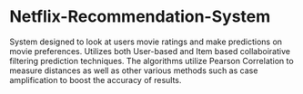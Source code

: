 # Netflix-Recommendation-System
System designed to look at users movie ratings and make predictions on movie preferences. Utilizes both User-based and Item based collaboirative filtering prediction techniques. The algorithms utilize Pearson Correlation to measure distances as well as other various methods such as case amplification to boost the accuracy of results.
